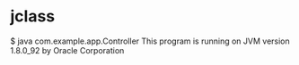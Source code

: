 # jclass

$ java com.example.app.Controller
This program is running on JVM version 1.8.0_92 by Oracle Corporation
